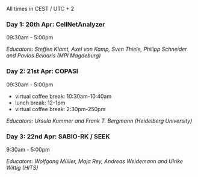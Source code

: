 All times in CEST / UTC + 2

### Day 1: 20th Apr: CellNetAnalyzer

09:30am - 5:00pm

*Educators: Steffen Klamt, Axel von Kamp, Sven Thiele, Philipp Schneider and Pavlos Bekiaris (MPI Magdeburg)*


### Day 2: 21st Apr: COPASI

09:30am - 5:00pm

- virtual coffee break: 10:30am-10:40am
- lunch break:          12-1pm
- virtual coffee break: 2:30pm-250pm

*Educators: Ursula Kummer and Frank T. Bergmann (Heidelberg University)*



### Day 3: 22nd Apr: SABIO-RK / SEEK

9:30am - 5:00pm

*Educators:  Wolfgang Müller, Maja Rey, Andreas Weidemann and Ulrike Wittig (HITS)*
